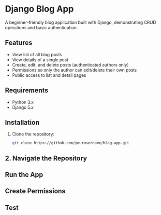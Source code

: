 # Django Blog App

A beginner-friendly blog application built with Django, demonstrating CRUD operations and basic authentication.

## Features
- View list of all blog posts
- View details of a single post
- Create, edit, and delete posts (authenticated authors only)
- Permissions so only the author can edit/delete their own posts
- Public access to list and detail pages

## Requirements
- Python 3.x
- Django 5.x

## Installation
1. Clone the repository:
   ```bash
   git clone https://github.com/yourusername/blog-app.git
## 2. Navigate the Repository
## Run the App
## Create Permissions
## Test

